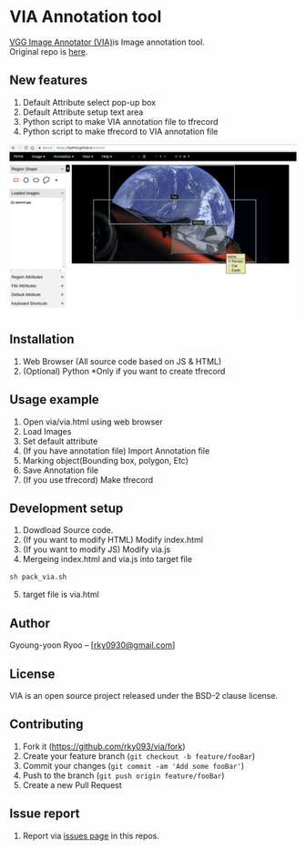 # VIA Annotation tool
[VGG Image Annotator (VIA)](http://www.robots.ox.ac.uk/~vgg/software/via/)is Image annotation tool.  
Original repo is [here](https://gitlab.com/vgg/via/tags/via-1.0.4).  

## New features
1. Default Attribute select pop-up box  
2. Default Attribute setup text area  
3. Python script to make VIA annotation file to tfrecord  
4. Python script to make tfrecord to VIA annotation file  
  
![](via_tesla.png)  

## Installation
1. Web Browser (All source code based on JS & HTML)  
2. (Optional) Python *Only if you want to create tfrecord  

## Usage example
1. Open via/via.html using web browser
2. Load Images 
3. Set default attribute
4. (If you have annotation file) Import Annotation file
5. Marking object(Bounding box, polygon, Etc)
6. Save Annotation file
7. (If you use tfrecord) Make tfrecord 

## Development setup
1. Dowdload Source code.  
2. (If you want to modify HTML) Modify index.html  
3. (If you want to modify JS) Modify via.js  
4. Mergeing index.html and via.js into target file
```sh
sh pack_via.sh
```
5. target file is via.html

## Author
Gyoung-yoon Ryoo – [rky0930@gmail.com]

## License
VIA is an open source project released under the 
BSD-2 clause license.

## Contributing

1. Fork it (<https://github.com/rky093/via/fork>)
2. Create your feature branch (`git checkout -b feature/fooBar`)
3. Commit your changes (`git commit -am 'Add some fooBar'`)
4. Push to the branch (`git push origin feature/fooBar`)
5. Create a new Pull Request

## Issue report 
1. Report via [issues page](https://github.com/rky0930/via/issues) in this repos. 
   
